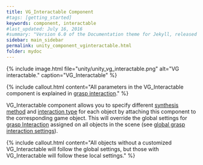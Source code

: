 ```yaml
---
title: VG_Interactable Component
#tags: [getting_started]
keywords: component, interactable
#last_updated: July 16, 2016
#summary: "Version 6.0 of the Documentation theme for Jekyll, released July 4, 2016, implements relative links so you can view the files offline or on any server without configuring urls and baseurls. Additionally, you can store pages in subdirectories. Templates for alerts and images are available."
sidebar: main_sidebar
permalink: unity_component_vginteractable.html
folder: mydoc
---
```


{% include image.html file="unity/unity_vg_interactable.png" alt="VG interactable." caption="VG_Interactable" %}

{% include callout.html content="All parameters in the VG_Interactable component is explained in 
[grasp interaction](grasp_interaction.html#grasp-interaction)." %}

VG_Interactable component allows you to specify different <a href="#" data-toggle="tooltip" data-original-title="{{site.data.glossary.GraspSynthesisMethod}}">synthesis method</a> and <a href="#" data-toggle="tooltip" data-original-title="{{site.data.glossary.InteractionType}}">interaction type</a> for each object by attaching this component to the corresponding game object. 
This will override the global settings for [grasp Interaction](grasp_interaction.html#grasp-interaction) assigned on all objects in the scene (see [global grasp interaction settings](unity_component_myvirtualgrasp.html#grasp-interaction-settings)). 
 
{% include callout.html content="All objects without a customized VG_Interactable will follow the global settings,
 but those with VG_Interactable will follow these local settings." %}



